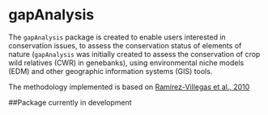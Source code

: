 gapAnalysis
===========

The `gapAnalysis` package is created to enable users interested in conservation issues, to assess the conservation status of elements of nature (`gapAnalysis` was initially created to assess the conservation of crop wild relatives (CWR) in genebanks), using environmental niche models (EDM) and other geographic information systems (GIS) tools.

The methodology implemented is based on [Ramírez-Villegas et al., 2010](http://www.plosone.org/article/info%3Adoi%2F10.1371%2Fjournal.pone.0013497)

##Package currently in development 
